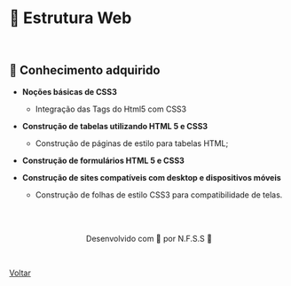 <h1>🔀 Estrutura Web</h1>

<br>

<h2> 🧠 Conhecimento adquirido </h2>

- **Noções básicas de CSS3**
  -  Integração das Tags do Html5 com CSS3

- **Construção de tabelas utilizando HTML 5 e CSS3** 
  - Construção de páginas de estilo para tabelas HTML;

- **Construção de formulários HTML 5 e CSS3**
- **Construção de sites compatíveis com desktop e dispositivos móveis** 
  - Construção de folhas de estilo CSS3 para compatibilidade de telas.

<br><br>

<p align="center"> Desenvolvido com 💜 por N.F.S.S 👋 <p>


<br>

<a href="./README.md">Voltar</a>